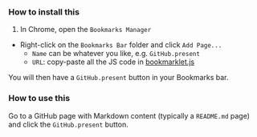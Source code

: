 ### How to install this

1. In Chrome, open the `Bookmarks Manager`
* Right-click on the `Bookmarks Bar` folder and click `Add Page...` 
	* `Name` can be whatever you like, e.g. `GitHub.present`
	* `URL`: copy-paste all the JS code in [bookmarklet.js](https://raw.githubusercontent.com/matteomenapace/github.present/master/bookmarklet.js)

You will then have a `GitHub.present` button in your Bookmarks bar. 

### How to use this

Go to a GitHub page with Markdown content (typically a `README.md` page) and click the `GitHub.present` button. 

